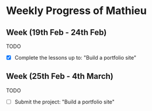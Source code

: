 # Weekly Progress of Mathieu #

## Week (19th Feb - 24th Feb) ##
TODO

 - [x] Complete the lessons up to: "Build a portfolio site"

## Week (25th Feb - 4th March) ##
TODO

 - [ ] Submit the project: "Build a portfolio site"
